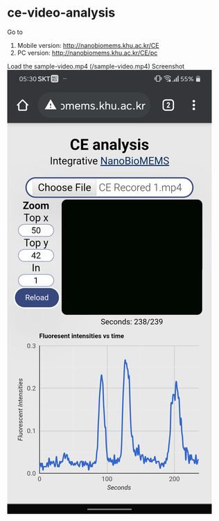 # ce-video-analysis
Go to
  1. Mobile version: http://nanobiomems.khu.ac.kr/CE
  2. PC version: http://nanobiomems.khu.ac.kr/CE/pc

Load the sample-video.mp4 (/sample-video.mp4)
Screenshot
![Screenshot](/screenshot.png)
